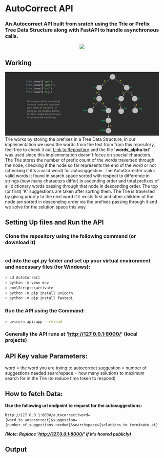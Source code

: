# AutoCorrect API
### An Autocorrect API built from sratch using the Trie or Prefix Tree Data Structure along with FastAPI to handle asynchronous calls.

<div align='center'>
 <img src="https://skillicons.dev/icons?i=py,fastapi"></img>
</div>

## Working 
![](Trie.jpg)
 Trie works by storing the prefixes in a Tree Data Structure, in our implementation we used the words from the text from from this repository, feel free to check it out [Link to Repository](https://github.com/dwyl/english-words/tree/master) and the file **'words_alpha.txt'** was used since this implementation doesn't focus on special characters.
 The Trie stores the number of prefix count of the words traversed through the node, checking if the node so far represents the end of the word or not (checking if it's a valid word) for autosuggestion. The AutoCorrecter ranks valid words it found in search space sorted with respect to difference in strings (how many characters differ) in ascending order
 and total prefixes of all dictionary words passing through that node in descending order. The top (or first) 'K' suggestions are taken after sorting them. The Trie is traversed by giving priority to the next word if it exists first and other children of the node are sorted in descending order via the prefixes passing through it and we solve for the 
 solution space this way.

## Setting Up files and Run the API
### Clone the repository using the following command (or download it)
```
```
### cd into the api.py folder and set up your virtual environment and necessary files (for Windows):
```bash
> cd AutoCorrect
> python -m venv env
> env\Scripts\activate
> python -m pip install uvicorn
> python -m pip install fastapi
```
### Run the API using the Command:
```bash
> uvicorn api:app --reload
```
### Generally the API runs at 'http://127.0.0.1:8000/' (local projects)

## API Key value Parameters:

 word = the word you are trying to autocorrect
 suggestion = number of suggestions needed
 searchspace = how many solutions to maximum search for in the Trie (to reduce time taken to respond)

## How to fetch Data:

**Use the following url endpoint to request for the autosuggestions:**
```
http://127.0.0.1:8000/autocorrect?word={word_to_autocorrect}&suggestion={number_of_suggestions_needed}&searchspace={solutions_to_terminate_at}
```
***(Note: Replace 'http://127.0.0.1:8000/' if it's hosted publicly)***

## Output



